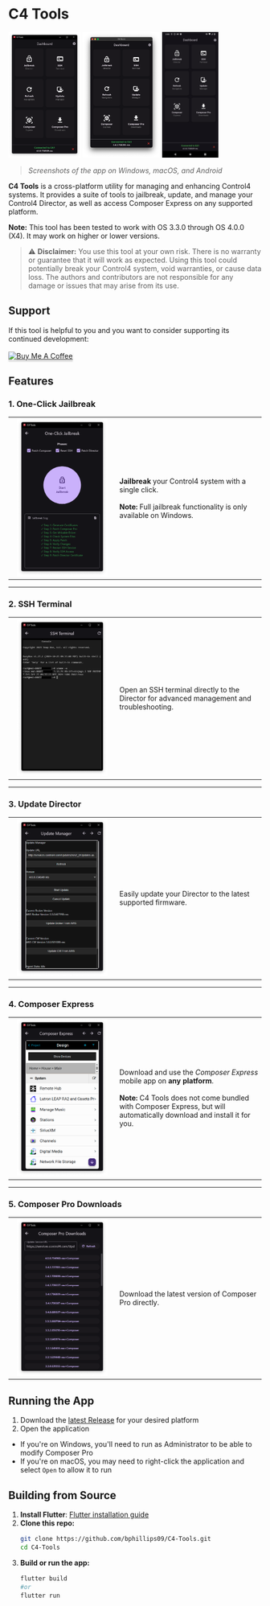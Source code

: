 # C4 Tools

<img src="assets/screenshots/C4Tools-DashWin.png" alt="C4 Tools Dashboard on Windows" height="250" /> <img src="assets/screenshots/C4Tools-DashMac.png" alt="C4 Tools Dashboard on Mac" height="250" /> <img src="assets/screenshots/C4Tools-DashDroid.png" alt="C4 Tools Dashboard on Android" height="250" />

> _Screenshots of the app on Windows, macOS, and Android_

<b>C4 Tools</b> is a cross-platform utility for managing and enhancing Control4 systems. It provides a suite of tools to jailbreak, update, and manage your Control4 Director, as well as access Composer Express on any supported platform.

<b>Note:</b> This tool has been tested to work with OS 3.3.0 through OS 4.0.0 (X4). It may work on higher or lower versions.

> ⚠️ **Disclaimer:** You use this tool at your own risk. There is no warranty or guarantee that it will work as expected. Using this tool could potentially break your Control4 system, void warranties, or cause data loss. The authors and contributors are not responsible for any damage or issues that may arise from its use.

## Support

If this tool is helpful to you and you want to consider supporting its continued development:<br>
<br><a href="https://www.buymeacoffee.com/bphillips09" target="_blank"><img src="https://www.buymeacoffee.com/assets/img/custom_images/orange_img.png" alt="Buy Me A Coffee" style="height: 41px !important;width: 174px !important;box-shadow: 0px 3px 2px 0px rgba(190, 190, 190, 0.5) !important;-webkit-box-shadow: 0px 3px 2px 0px rgba(190, 190, 190, 0.5) !important;" ></a>

## Features

### 1. One-Click Jailbreak
<table>
  <tr>
    <td align="center" width="200"><img src="assets/screenshots/C4Tools-JB.png" alt="Jailbreak Screenshot" width="180" /></td>
    <td>
      <b>Jailbreak</b> your Control4 system with a single click.<br><br>
      <b>Note:</b> Full jailbreak functionality is only available on Windows.
    </td>
  </tr>
</table>

---
### 2. SSH Terminal
<table>
  <tr>
    <td align="center" width="200"><img src="assets/screenshots/C4Tools-SSH.png" alt="SSH Terminal Screenshot" width="180" /></td>
    <td>
      Open an SSH terminal directly to the Director for advanced management and troubleshooting.
    </td>
  </tr>
</table>

---
### 3. Update Director
<table>
  <tr>
    <td align="center" width="200"><img src="assets/screenshots/C4Tools-UpdateMan.png" alt="Update Director Screenshot" width="180" /></td>
    <td>
      Easily update your Director to the latest supported firmware.
    </td>
  </tr>
</table>

---
### 4. Composer Express
<table>
  <tr>
    <td align="center" width="200"><img src="assets/screenshots/C4Tools-CompEx.png" alt="Composer Express Screenshot" width="180" /></td>
    <td>
      Download and use the <i>Composer Express</i> mobile app on <b>any platform</b>.<br><br>
      <b>Note:</b> C4 Tools does not come bundled with Composer Express, but will automatically download and install it for you.
    </td>
  </tr>
</table>

---
### 5. Composer Pro Downloads
<table>
  <tr>
    <td align="center" width="200"><img src="assets/screenshots/C4Tools-CPro.png" alt="Composer Pro Screenshot" width="180" /></td>
    <td>
      Download the latest version of Composer Pro directly.
    </td>
  </tr>
</table>

## Running the App
1. Download the [latest Release](https://github.com/bphillips09/C4-Tools/releases/latest) for your desired platform
2. Open the application
- If you're on Windows, you'll need to run as Administrator to be able to modify Composer Pro
- If you're on macOS, you may need to right-click the application and select `Open` to allow it to run

## Building from Source

1. **Install Flutter**: [Flutter installation guide](https://docs.flutter.dev/get-started/install)
2. **Clone this repo:**
   ```sh
   git clone https://github.com/bphillips09/C4-Tools.git
   cd C4-Tools
   ```
3. **Build or run the app:**
   ```sh
   flutter build
   #or 
   flutter run
   ```